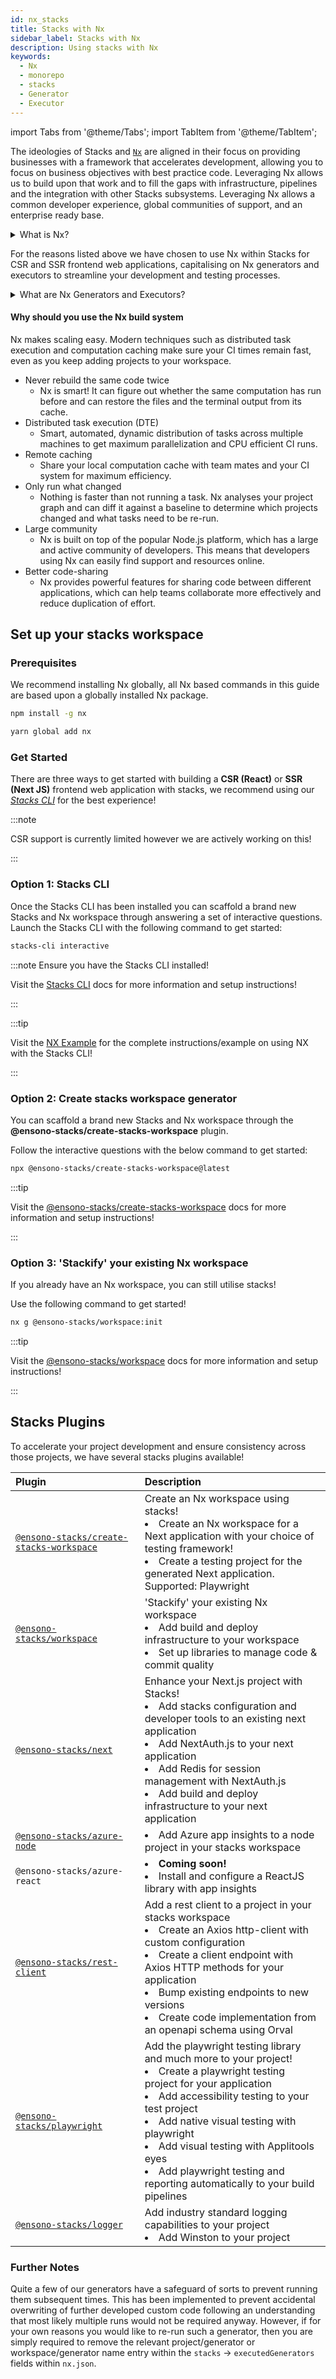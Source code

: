 ```yaml
---
id: nx_stacks
title: Stacks with Nx
sidebar_label: Stacks with Nx
description: Using stacks with Nx
keywords:
  - Nx
  - monorepo
  - stacks
  - Generator
  - Executor
---
```


import Tabs from '@theme/Tabs';
import TabItem from '@theme/TabItem';

The ideologies of Stacks and [`Nx`](https://nx.dev/) are aligned in their focus on providing businesses with a framework that accelerates development, allowing you to focus on business objectives with best practice code. Leveraging Nx allows us to build upon that work and to fill the gaps with infrastructure, pipelines and the integration with other Stacks subsystems. Leveraging Nx allows a common developer experience, global communities of support, and an enterprise ready base.

<details>
  <summary>What is Nx?</summary>
    <p>The Nx framework is a powerful tool that allows developers to easily build, test, and automate their applications. It is built on top of the popular open-source Node.js platform, and provides a streamlined and efficient workflow for building apps. With Nx, developers can easily manage their dependencies, automate tasks, and quickly test their applications.</p> 
    <p>Additionally, Nx provides powerful features such as code-sharing, optimized builds, and real-time feedback, making it an ideal choice for any developer looking to streamline their development process and improve their productivity.</p>

:::tip Find out more!
Find out more about Nx through their official [documentation](https://nx.dev/getting-started/intro)!
:::

</details>

For the reasons listed above we have chosen to use Nx within Stacks for CSR and SSR frontend web applications, capitalising on Nx generators and executors to streamline your development and testing processes.

<details>
  <summary>What are Nx Generators and Executors?</summary>
    <p>Nx generators and executors are two powerful features of the Nx build system that allow developers to quickly and easily generate new code and files for their projects, as well as to automate common tasks.</p>
    <p>Nx generators are templates that can be used to quickly generate new code and files for different types of projects, such as Angular applications, React components, and Node.js services. Developers can use these generators to quickly create the code and files they need, based on pre-defined templates, saving them time and effort.</p>
    <p>Nx executors, on the other hand, are scripts that can be used to automate common tasks, such as building, testing, and deploying code. Developers can use these executors to automate repetitive tasks and to streamline their workflow. Executors can also be customized to suit the specific needs of a project, making them a highly versatile tool.</p>
</details>

#### Why should you use the Nx build system

Nx makes scaling easy. Modern techniques such as distributed task execution and computation caching make sure your CI times remain fast, even as you keep adding projects to your workspace.

- Never rebuild the same code twice
  - Nx is smart! It can figure out whether the same computation has run before and can restore the files and the terminal output from its cache.
- Distributed task execution (DTE)
  - Smart, automated, dynamic distribution of tasks across multiple machines to get maximum parallelization and CPU efficient CI runs.
- Remote caching
  - Share your local computation cache with team mates and your CI system for maximum efficiency.
- Only run what changed
  - Nothing is faster than not running a task. Nx analyses your project graph and can diff it against a baseline to determine which projects changed and what tasks need to be re-run.
- Large community
  - Nx is built on top of the popular Node.js platform, which has a large and active community of developers. This means that developers using Nx can easily find support and resources online.
- Better code-sharing
  - Nx provides powerful features for sharing code between different applications, which can help teams collaborate more effectively and reduce duplication of effort.

## Set up your stacks workspace

### Prerequisites

We recommend installing Nx globally, all Nx based commands in this guide are based upon a globally installed Nx package.

<Tabs>
  <TabItem value="npm" label="npm">

```bash
npm install -g nx
```

  </TabItem>
  <TabItem value="yarn" label="yarn">

```bash
yarn global add nx
```

  </TabItem>
</Tabs>

### Get Started

There are three ways to get started with building a **CSR (React)** or **SSR (Next JS)** frontend web application with stacks, we recommend using our _[Stacks CLI](../stackscli/about.md)_ for the best experience!

:::note

CSR support is currently limited however we are actively working on this!

:::

### Option 1: Stacks CLI

Once the Stacks CLI has been installed you can scaffold a brand new Stacks and Nx workspace through answering a set of interactive questions. Launch the Stacks CLI with the following command to get started:

```bash
stacks-cli interactive
```

:::note Ensure you have the Stacks CLI installed!

Visit the [Stacks CLI](../stackscli/about.md) docs for more information and setup instructions!

:::

:::tip

Visit the [NX Example](../stackscli/about.md) for the complete instructions/example on using NX with the Stacks CLI!

:::

### Option 2: Create stacks workspace generator

You can scaffold a brand new Stacks and Nx workspace through the **@ensono-stacks/create-stacks-workspace** plugin.

Follow the interactive questions with the below command to get started:

```bash
npx @ensono-stacks/create-stacks-workspace@latest
```

:::tip

Visit the [@ensono-stacks/create-stacks-workspace](/docs/nx/create-stacks-workspace/ensono-stacks-create-stacks-workspace) docs for more information and setup instructions!

:::

### Option 3: 'Stackify' your existing Nx workspace

If you already have an Nx workspace, you can still utilise stacks!

Use the following command to get started!

```bash
nx g @ensono-stacks/workspace:init
```

:::tip

Visit the [@ensono-stacks/workspace](./workspace/plugin-information.md) docs for more information and setup instructions!

:::

## Stacks Plugins

To accelerate your project development and ensure consistency across those projects, we have several stacks plugins available!

| Plugin                                                                                      | Description                                                                                                                                                                                                                                                                                                                                                                    |
| :------------------------------------------------------------------------------------------ | :----------------------------------------------------------------------------------------------------------------------------------------------------------------------------------------------------------------------------------------------------------------------------------------------------------------------------------------------------------------------------- |
| [`@ensono-stacks/create-stacks-workspace`](./create-stacks-workspace/plugin-information.md) | Create an Nx workspace using stacks!<li>Create an Nx workspace for a Next application with your choice of testing framework!</li><li>Create a testing project for the generated Next application. Supported: Playwright</li>                                                                                                                                                   |
| [`@ensono-stacks/workspace`](./workspace/plugin-information.md)                             | 'Stackify' your existing Nx workspace<li>Add build and deploy infrastructure to your workspace</li><li>Set up libraries to manage code & commit quality</li>                                                                                                                                                                                                                   |
| [`@ensono-stacks/next`](./next/plugin-information.md)                                       | Enhance your Next.js project with Stacks!<li>Add stacks configuration and developer tools to an existing next application</li><li>Add NextAuth.js to your next application</li><li>Add Redis for session management with NextAuth.js</li><li>Add build and deploy infrastructure to your next application</li>                                                                 |
| [`@ensono-stacks/azure-node`](./azure-node/plugin-information.md)                           | <li>Add Azure app insights to a node project in your stacks workspace</li>                                                                                                                                                                                                                                                                                                     |
| `@ensono-stacks/azure-react`                                                                | <li><b>Coming soon!</b></li><li>Install and configure a ReactJS library with app insights</li>                                                                                                                                                                                                                                                                                 |
| [`@ensono-stacks/rest-client`](./rest-client/plugin-information.md)                         | Add a rest client to a project in your stacks workspace<li>Create an Axios http-client with custom configuration</li><li>Create a client endpoint with Axios HTTP methods for your application</li><li>Bump existing endpoints to new versions</li><li>Create code implementation from an openapi schema using Orval</li>                                                      |
| [`@ensono-stacks/playwright`](./playwright/plugin-information.md)                           | Add the playwright testing library and much more to your project!<li>Create a playwright testing project for your application</li><li>Add accessibility testing to your test project</li><li>Add native visual testing with playwright</li><li>Add visual testing with Applitools eyes</li><li>Add playwright testing and reporting automatically to your build pipelines</li> |
| [`@ensono-stacks/logger`](./logger/plugin-information.md)                                   | Add industry standard logging capabilities to your project<li>Add Winston to your project</li>                                                                                                                                                                                                                                                                                 |

### Further Notes

Quite a few of our generators have a safeguard of sorts to prevent running them subsequent times. This has been implemented to prevent accidental overwriting of further developed custom code following an understanding that most likely multiple runs would not be required anyway. However, if for your own reasons you would like to re-run such a generator, then you are simply required to remove the relevant project/generator or workspace/generator name entry within the `stacks` -> `executedGenerators` fields within `nx.json`.
